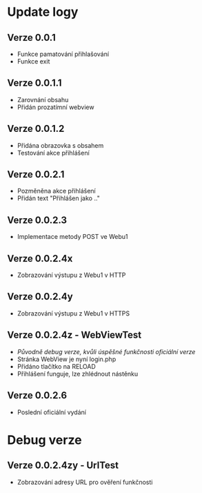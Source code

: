 # Update logy
## Verze 0.0.1
- Funkce pamatování přihlašování
- Funkce exit
## Verze 0.0.1.1
- Zarovnání obsahu
- Přidán prozatímní webview
## Verze 0.0.1.2
- Přidána obrazovka s obsahem
- Testování akce přihlášení
## Verze 0.0.2.1
- Pozměněna akce přihlášení
- Přidán text "Přihlášen jako .."
## Verze 0.0.2.3
- Implementace metody POST ve Webu1
## Verze 0.0.2.4x
- Zobrazování výstupu z Webu1 v HTTP
## Verze 0.0.2.4y
- Zobrazování výstupu z Webu1 v HTTPS
## Verze 0.0.2.4z - WebViewTest
- *Původně debug verze, kvůli úspěšné funkčnosti oficiální verze*
- Stránka WebView je nyní login.php
- Přidáno tlačítko na RELOAD
- Přihlášení funguje, lze zhlédnout nástěnku
## Verze 0.0.2.6
- Poslední oficiální vydání
# Debug verze
## Verze 0.0.2.4zy - UrlTest
- Zobrazování adresy URL pro ověření funkčnosti
